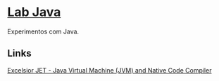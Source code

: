 # [Lab Java](https://github.com/walisonmoreira/lab-java)

Experimentos com Java.

## Links

[Excelsior JET - Java Virtual Machine (JVM) and Native Code Compiler](https://www.excelsiorjet.com)